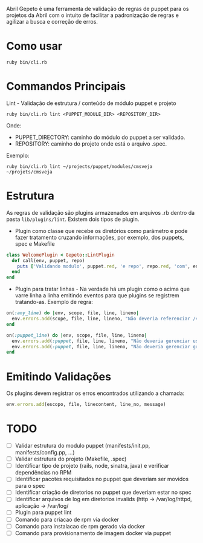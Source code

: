Abril Gepeto é uma ferramenta de validação de regras de puppet para os projetos da Abril com o intuito de facilitar a padronização de regras e agilizar a busca e correção de erros.


Como usar
=========

    ruby bin/cli.rb 

Commandos Principais
====================

Lint - Validação de estrutura / conteúdo de módulo puppet e projeto

    ruby bin/cli.rb lint <PUPPET_MODULE_DIR> <REPOSITORY_DIR>

Onde:

* PUPPET_DIRECTORY: caminho do módulo do puppet a ser validado.
* REPOSITORY: caminho do projeto onde está o arquivo .spec.

Exemplo:

    ruby bin/cli.rb lint ~/projects/puppet/modules/cmsveja ~/projets/cmsveja


Estrutura
=========

As regras de validação são plugins armazenados em arquivos .rb dentro da pasta `lib/plugins/lint`. Existem dois tipos de plugin.

* Plugin como classe que recebe os diretórios como parâmetro e pode fazer tratamento cruzando informações, por exemplo, dos puppets, spec e Makefile

```ruby
class WelcomePlugin < Gepeto::LintPlugin
  def call(env, puppet, repo)
    puts ['Validando modulo', puppet.red, 'e repo', repo.red, 'com', env.plugins.count.to_s.blue, 'plugins'].join(' ')
  end
end
```

* Plugin para tratar linhas - Na verdade há um plugin como o acima que varre linha a linha emitindo eventos para que plugins se registrem tratando-as. 
Exemplo de regra:

```ruby
on(:any_line) do |env, scope, file, line, lineno|
  env.errors.add(scope, file, line, lineno, "Não deveria referenciar /var/abd - usar /opt/abril") if line.include?('/abd/')
end

on(:puppet_line) do |env, scope, file, line, lineno|
  env.errors.add(:puppet, file, line, lineno, "Não deveria gerenciar usuários - mover para spec") if line =~ /useradd|adduser/
  env.errors.add(:puppet, file, line, lineno, "Não deveria gerenciar grupos - mover para spec") if line =~ /groupadd|addgroup/
end
``` 

Emitindo Validações
===================

Os plugins devem registrar os erros encontrados utilizando a chamada:

```ruby
env.errors.add(escopo, file, linecontent, line_no, message)
```

TODO
====

* [ ] Validar estrutura do modulo puppet (manifests/init.pp, manifests/config.pp, ...)
* [ ] Validar estrutura do projeto (Makefile, .spec)
* [ ] Identificar tipo de projeto (rails, node, sinatra, java) e verificar dependências no RPM
* [ ] Identificar pacotes requisitados no puppet que deveriam ser movidos para o spec
* [ ] Identificar criação de diretorios no puppet que deveriam estar no spec
* [ ] Identificar arquivos de log em diretorios invalids (http -> /var/log/httpd, aplicação -> /var/log/<aplicacao>
* [ ] Plugin para puppet lint
* [ ] Comando para criacao de rpm via docker
* [ ] Comando para instalacao de rpm gerado via docker
* [ ] Comando para provisionamento de imagem docker via puppet
